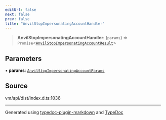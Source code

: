 ```yaml
---
editUrl: false
next: false
prev: false
title: "AnvilStopImpersonatingAccountHandler"
---
```


> **AnvilStopImpersonatingAccountHandler**: (`params`) => `Promise`\<[`AnvilStopImpersonatingAccountResult`](/generated/type-aliases/anvilstopimpersonatingaccountresult/)\>

## Parameters

▪ **params**: [`AnvilStopImpersonatingAccountParams`](/generated/type-aliases/anvilstopimpersonatingaccountparams/)

## Source

vm/api/dist/index.d.ts:1036

***
Generated using [typedoc-plugin-markdown](https://www.npmjs.com/package/typedoc-plugin-markdown) and [TypeDoc](https://typedoc.org/)
